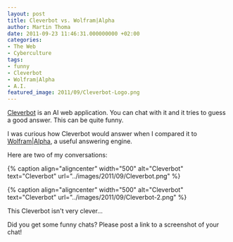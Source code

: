 ```yaml
---
layout: post
title: Cleverbot vs. Wolfram|Alpha
author: Martin Thoma
date: 2011-09-23 11:46:31.000000000 +02:00
categories:
- The Web
- Cyberculture
tags:
- funny
- Cleverbot
- Wolfram|Alpha
- A.I.
featured_image: 2011/09/Cleverbot-Logo.png
---
```

<a href="http://cleverbot.com/" title="Cleverbot">Cleverbot</a> is an AI web application. You can chat with it and it tries to guess a good answer. This can be quite funny.

I was curious how Cleverbot would answer when I compared it to <a href="http://www.wolframalpha.com/" title="answer engine">Wolfram|Alpha</a>, a useful answering engine. 

Here are two of my conversations:

{% caption align="aligncenter" width="500" alt="Cleverbot" text="Cleverbot" url="../images/2011/09/Cleverbot.png" %}

{% caption align="aligncenter" width="500" alt="Cleverbot" text="Cleverbot" url="../images/2011/09/Cleverbot-2.png" %}

This Cleverbot isn't very clever...

Did you get some funny chats? Please post a link to a screenshot of your chat!
